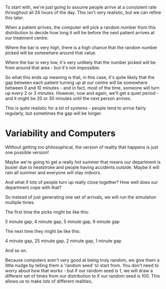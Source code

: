To start with, we're just going to assume people arrive at a consistent rate throughout all 24 hours of the day. This isn't very realistic, but we can refine this later. 


When a patient arrives, the computer will pick a random number from this distribution to decide how long it will be before the next patient arrives at our treatment centre. 


Where the bar is very high, there is a high chance that the random number picked will be somewhere around that value. 

Where the bar is very low, it's very unlikely that the number picked will be from around that area - but it's not impossible. 

So what this ends up meaning is that, in this case, it's quite likely that the gap between each patient turning up at our centre will be somewhere between 0 and 10 minutes - and in fact, most of the time, someone will turn up every 2 or 3 minutes. However, now and again, we'll get a quiet period - and it might be 20 or 30 minutes until the next person arrives. 

This is quite realistic for a lot of systems - people tend to arrive fairly regularly, but sometimes the gap will be longer. 

# Variability and Computers

Without getting too philosophical, the version of reality that happens is just one possible version!

Maybe we're going to get a really hot summer that means our department is busier due to heatstroke and people having accidents outside. 
Maybe it will rain all summer and everyone will stay indoors. 

And what if lots of people turn up really close together? How well does our department cope with that? 


So instead of just generating one set of arrivals, we will run the simulation multiple times. 

The first time the picks might be like this:

5 minute gap, 4 minute gap, 5 minute gap, 6 minute gap

The next time they might be like this:

4 minute gap, 25 minute gap, 2 minute gap, 1 minute gap

And so on. 

Because computers aren't very good at being truly random, we give them a little nudge by telling them a 'random seed' to start from. You don't need to worry about how that works - but if our random seed is 1, we will draw a different set of times from our distribution to if our random seed is 100. This allows us to make lots of different realities, 